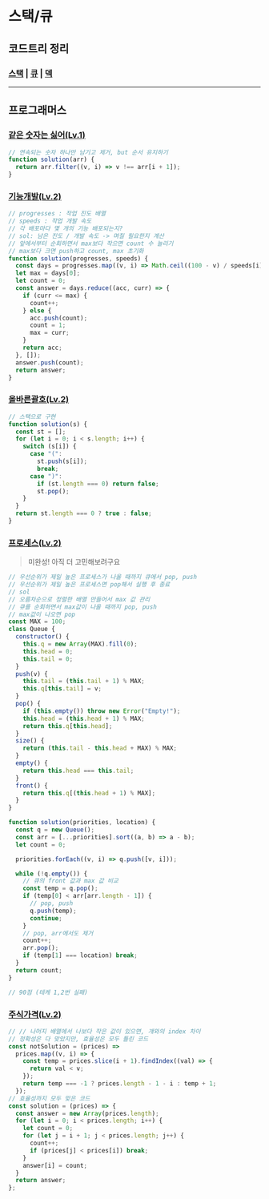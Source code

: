 # 스택/큐

## 코드트리 정리
### [스택](https://github.com/lydiacho/CodingTest/blob/main/archiving/%EC%8A%A4%ED%83%9D.md) | [큐](https://github.com/lydiacho/CodingTest/blob/main/archiving/%ED%81%90.md) | [덱](https://github.com/lydiacho/CodingTest/blob/main/archiving/%EB%8D%B1.md) 

---

## 프로그래머스

### [같은 숫자는 싫어(Lv.1)](https://github.com/lydiacho/CodingTest/blob/main/programmers/%EA%B0%99%EC%9D%80_%EC%88%AB%EC%9E%90%EB%8A%94_%EC%8B%AB%EC%96%B40510.js)

```js
// 연속되는 숫자 하나만 남기고 제거, but 순서 유지하기
function solution(arr) {
  return arr.filter((v, i) => v !== arr[i + 1]);
}
```

### [기능개발(Lv.2)](https://github.com/lydiacho/CodingTest/blob/main/programmers/%EA%B8%B0%EB%8A%A5%EA%B0%9C%EB%B0%9C0509.js)

```js
// progresses : 작업 진도 배열
// speeds : 작업 개발 속도
// 각 배포마다 몇 개의 기능 배포되는지?
// sol: 남은 진도 / 개발 속도 -> 며칠 필요한지 계산
// 앞에서부터 순회하면서 max보다 작으면 count 수 늘리기
// max보다 크면 push하고 count, max 초기화
function solution(progresses, speeds) {
  const days = progresses.map((v, i) => Math.ceil((100 - v) / speeds[i]));
  let max = days[0];
  let count = 0;
  const answer = days.reduce((acc, curr) => {
    if (curr <= max) {
      count++;
    } else {
      acc.push(count);
      count = 1;
      max = curr;
    }
    return acc;
  }, []);
  answer.push(count);
  return answer;
}
```

### [올바른괄호(Lv.2)](https://github.com/lydiacho/CodingTest/blob/main/programmers/%EC%98%AC%EB%B0%94%EB%A5%B8_%EA%B4%84%ED%98%B80509.js)
```js
// 스택으로 구현
function solution(s) {
  const st = [];
  for (let i = 0; i < s.length; i++) {
    switch (s[i]) {
      case "(":
        st.push(s[i]);
        break;
      case ")":
        if (st.length === 0) return false;
        st.pop();
    }
  }
  return st.length === 0 ? true : false;
}
```

### [프로세스(Lv.2)](https://github.com/lydiacho/CodingTest/blob/main/programmers/%ED%94%84%EB%A1%9C%EC%84%B8%EC%8A%A4.js)

> 미완성! 아직 더 고민해보려구요

```js
// 우선순위가 제일 높은 프로세스가 나올 때까지 큐에서 pop, push
// 우선순위가 제일 높은 프로세스면 pop해서 실행 후 종료
// sol
// 오름차순으로 정렬한 배열 만들어서 max 값 관리
// 큐를 순회하면서 max값이 나올 때까지 pop, push
// max값이 나오면 pop
const MAX = 100;
class Queue {
  constructor() {
    this.q = new Array(MAX).fill(0);
    this.head = 0;
    this.tail = 0;
  }
  push(v) {
    this.tail = (this.tail + 1) % MAX;
    this.q[this.tail] = v;
  }
  pop() {
    if (this.empty()) throw new Error("Empty!");
    this.head = (this.head + 1) % MAX;
    return this.q[this.head];
  }
  size() {
    return (this.tail - this.head + MAX) % MAX;
  }
  empty() {
    return this.head === this.tail;
  }
  front() {
    return this.q[(this.head + 1) % MAX];
  }
}

function solution(priorities, location) {
  const q = new Queue();
  const arr = [...priorities].sort((a, b) => a - b);
  let count = 0;

  priorities.forEach((v, i) => q.push([v, i]));

  while (!q.empty()) {
    // 큐의 front 값과 max 값 비교
    const temp = q.pop();
    if (temp[0] < arr[arr.length - 1]) {
      // pop, push
      q.push(temp);
      continue;
    }
    // pop, arr에서도 제거
    count++;
    arr.pop();
    if (temp[1] === location) break;
  }
  return count;
}

// 90점 (테케 1,2번 실패)
```

### [주식가격(Lv.2)](https://github.com/lydiacho/CodingTest/blob/main/programmers/%EC%A3%BC%EC%8B%9D%EA%B0%80%EA%B2%A9.js)

```js
// // 나머지 배열에서 나보다 작은 값이 있으면, 걔와의 index 차이
// 정확성은 다 맞았지만, 효율성은 모두 틀린 코드
const notSolution = (prices) =>
  prices.map((v, i) => {
    const temp = prices.slice(i + 1).findIndex((val) => {
      return val < v;
    });
    return temp === -1 ? prices.length - 1 - i : temp + 1;
  });
// 효율성까지 모두 맞은 코드
const solution = (prices) => {
  const answer = new Array(prices.length);
  for (let i = 0; i < prices.length; i++) {
    let count = 0;
    for (let j = i + 1; j < prices.length; j++) {
      count++;
      if (prices[j] < prices[i]) break;
    }
    answer[i] = count;
  }
  return answer;
};
```
